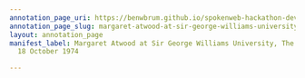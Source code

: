 ```yaml
---
annotation_page_uri: https://benwbrum.github.io/spokenweb-hackathon-development/annotations/margaret-atwood-at-sir-george-williams-university-the-poetry-series-18-october-1974-canvas-1-wynne-francis.json
annotation_page_slug: margaret-atwood-at-sir-george-williams-university-the-poetry-series-18-october-1974-canvas-1-wynne-francis
layout: annotation_page
manifest_label: Margaret Atwood at Sir George Williams University, The Poetry Series,
  18 October 1974

---
```

